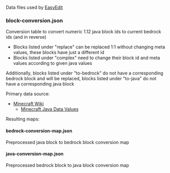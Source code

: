 Data files used by [EasyEdit](https://github.com/platz1de/EasyEdit)

### block-conversion.json

Conversion table to convert numeric 1.12 java block ids to current bedrock ids (and in reverse)

- Blocks listed under "replace" can be replaced 1:1 without changing meta values, these blocks have just a different id
- Blocks listed under "complex" need to change their block id and meta values according to given java values

Additionally, blocks listed under "to-bedrock" do not have a corresponding bedrock block and will be replaced, blocks
listed under "to-java" do not have a corresponding java block

Primary data source:

- [Minecraft Wiki](https://minecraft.fandom.com/)
    - [Minecraft Java Data Values](https://minecraft.fandom.com/wiki/Java_Edition_data_values/Pre-flattening)

Resulting maps:

#### bedrock-conversion-map.json

Preprocessed java block to bedrock block conversion map

#### java-conversion-map.json

Preprocessed bedrock block to java block conversion map